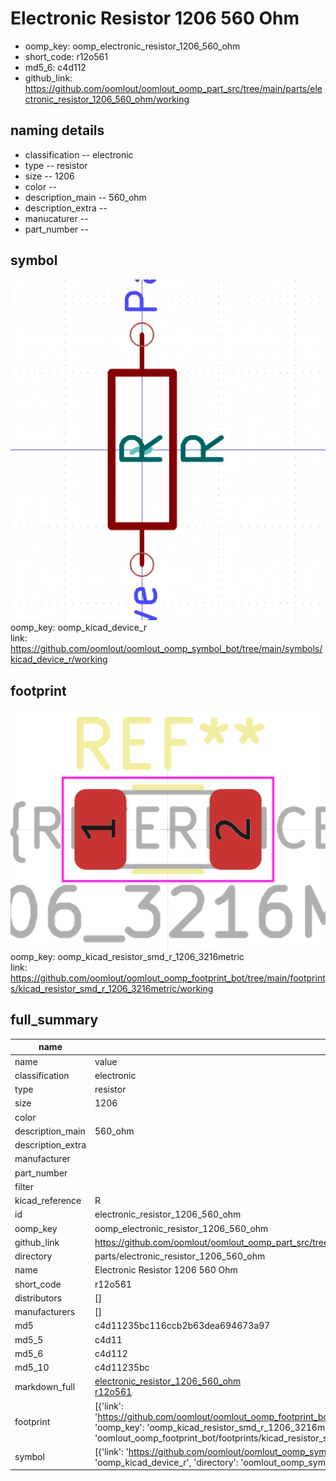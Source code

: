 # Electronic Resistor 1206 560 Ohm

  
* oomp_key: oomp_electronic_resistor_1206_560_ohm 
* short_code: r12o561
* md5_6: c4d112  
* github_link: https://github.com/oomlout/oomlout_oomp_part_src/tree/main/parts/electronic_resistor_1206_560_ohm/working  
## naming details
* classification -- electronic
* type -- resistor
* size -- 1206
* color -- 
* description_main -- 560_ohm
* description_extra -- 
* manucaturer -- 
* part_number -- 



## symbol

![](symbol/0/working/working_600.png)  
oomp_key: oomp_kicad_device_r  
link: https://github.com/oomlout/oomlout_oomp_symbol_bot/tree/main/symbols/kicad_device_r/working  

## footprint

![](footprint/0/working/working_600.png)  
oomp_key: oomp_kicad_resistor_smd_r_1206_3216metric  
link: https://github.com/oomlout/oomlout_oomp_footprint_bot/tree/main/footprints/kicad_resistor_smd_r_1206_3216metric/working  

## full_summary
| name | value | 
| --- | --- | 
| name | value | 
| classification | electronic | 
| type | resistor | 
| size | 1206 | 
| color |  | 
| description_main | 560_ohm | 
| description_extra |  | 
| manufacturer |  | 
| part_number |  | 
| filter |  | 
| kicad_reference | R | 
| id | electronic_resistor_1206_560_ohm | 
| oomp_key | oomp_electronic_resistor_1206_560_ohm | 
| github_link | https://github.com/oomlout/oomlout_oomp_part_src/tree/main/parts/electronic_resistor_1206_560_ohm/working | 
| directory | parts/electronic_resistor_1206_560_ohm | 
| name | Electronic Resistor 1206 560 Ohm | 
| short_code | r12o561 | 
| distributors | [] | 
| manufacturers | [] | 
| md5 | c4d11235bc116ccb2b63dea694673a97 | 
| md5_5 | c4d11 | 
| md5_6 | c4d112 | 
| md5_10 | c4d11235bc | 
| markdown_full | [electronic_resistor_1206_560_ohm](https://github.com/oomlout/oomlout_oomp_part_src/tree/main/parts/electronic_resistor_1206_560_ohm/working)<br>[r12o561](https://github.com/oomlout/oomlout_oomp_part_src/tree/main/parts/electronic_resistor_1206_560_ohm/working)<br> | 
| footprint | [{'link': 'https://github.com/oomlout/oomlout_oomp_footprint_bot/tree/main/foootprntss/kicad_resistor_smd_r_1206_3216metric', 'oomp_key': 'oomp_kicad_resistor_smd_r_1206_3216metric', 'directory': 'oomlout_oomp_footprint_bot/footprints/kicad_resistor_smd_r_1206_3216metric//working/working.kicad_mod'}] | 
| symbol | [{'link': 'https://github.com/oomlout/oomlout_oomp_symbol_bot/tree/main/symbols/kicad_device_r', 'oomp_key': 'oomp_kicad_device_r', 'directory': 'oomlout_oomp_symbol_bot/symbols/kicad_device_r//working/working.kicad_sym'}] | 
